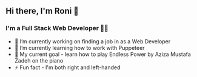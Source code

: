 ## Hi there, I'm Roni 👋

### I'm a Full Stack Web Developer 👩‍💻

- 🔭 I’m currently working on finding a job in as a Web Developer
- 🌱 I’m currently learning how to work with Puppeteer
- 🎹 My current goal - learn how to play Endless Power by Aziza Mustafa Zadeh on the piano
- ⚡ Fun fact - I'm both right and left-handed
